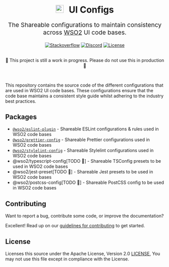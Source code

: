 <p align="center" style="color: #343a40">
  <h1 align="center">
    <img src="https://wso2.cachefly.net/wso2/sites/all/2020-theme/images/wso2-logo.svg" alt="Emotion logo" height="25" width="auto" style="margin-right: 10px">
    UI Configs
  </h1>
</p>
<p align="center" style="font-size: 1.2rem;">The
Shareable configurations to maintain consistency across <a href="https://wso2.com">WSO2</a> UI code bases.</p>

<div align="center">
  <a href="https://stackoverflow.com/questions/tagged/wso2is"><img src="https://img.shields.io/badge/Ask%20for%20help%20on-Stackoverflow-orange" alt="Stackoverflow"></a>
  <a href="https://discord.gg/wso2"><img src="https://img.shields.io/badge/Join%20us%20on-Discord-%23e01563.svg" alt="Discord"></a>
  <a href="./LICENSE"><img src="https://img.shields.io/badge/License-Apache%202.0-blue.svg" alt="License"></a>

  <br>
  <br>

  🚧 This project is still a work in progress. Please do not use this in production 🚧
</div>

<br>

This repository contains the source code of the different configurations that are used in WSO2 UI code bases. These configurations ensure that the code base maintains a consistent style guide whilst adhering to the industry best practices. 

## Packages

- [`@wso2/eslint-plugin`](./packages/eslint-plugin/) - Shareable ESLint configurations & rules used in WSO2 code bases
- [`@wso2/prettier-config`](./packages/prettier-config/) - Shareable Prettier configurations used in WSO2 code bases
- [`@wso2/stylelint-config`](./packages/stylelint-config/) - Shareable Stylelint configurations used in WSO2 code bases
- @wso2/typescript-config[TODO 🦄] - Shareable TSConfig presets to be used in WSO2 code bases
- @wso2/jest-preset[TODO 🦄] - Shareable Jest presets to be used in WSO2 code bases
- @wso2/postcss-config[TODO 🦄] - Shareable PostCSS config to be used in WSO2 code bases

## Contributing

Want to report a bug, contribute some code, or improve the documentation?

Excellent! Read up on our [guidelines for contributing](./CONTRIBUTING.md) to get started.

## License

Licenses this source under the Apache License, Version 2.0 [LICENSE](./LICENSE), You may not use this file except in compliance with the License.
